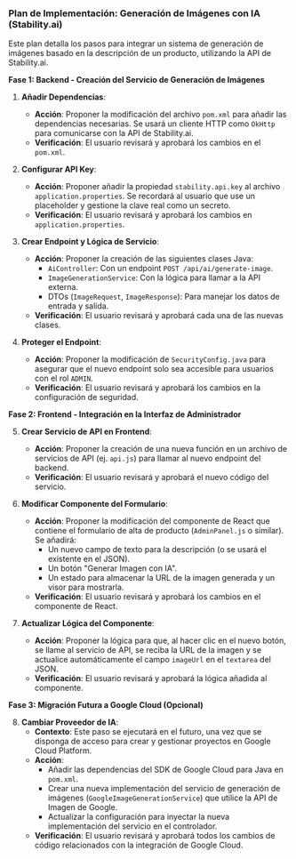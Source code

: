 ### **Plan de Implementación: Generación de Imágenes con IA (Stability.ai)**

Este plan detalla los pasos para integrar un sistema de generación de imágenes basado en la descripción de un producto, utilizando la API de Stability.ai.

**Fase 1: Backend - Creación del Servicio de Generación de Imágenes**

1.  **Añadir Dependencias**:
    *   **Acción**: Proponer la modificación del archivo `pom.xml` para añadir las dependencias necesarias. Se usará un cliente HTTP como `OkHttp` para comunicarse con la API de Stability.ai.
    *   **Verificación**: El usuario revisará y aprobará los cambios en el `pom.xml`.

2.  **Configurar API Key**:
    *   **Acción**: Proponer añadir la propiedad `stability.api.key` al archivo `application.properties`. Se recordará al usuario que use un placeholder y gestione la clave real como un secreto.
    *   **Verificación**: El usuario revisará y aprobará los cambios en `application.properties`.

3.  **Crear Endpoint y Lógica de Servicio**:
    *   **Acción**: Proponer la creación de las siguientes clases Java:
        *   `AiController`: Con un endpoint `POST /api/ai/generate-image`.
        *   `ImageGenerationService`: Con la lógica para llamar a la API externa.
        *   DTOs (`ImageRequest`, `ImageResponse`): Para manejar los datos de entrada y salida.
    *   **Verificación**: El usuario revisará y aprobará cada una de las nuevas clases.

4.  **Proteger el Endpoint**:
    *   **Acción**: Proponer la modificación de `SecurityConfig.java` para asegurar que el nuevo endpoint solo sea accesible para usuarios con el rol `ADMIN`.
    *   **Verificación**: El usuario revisará y aprobará los cambios en la configuración de seguridad.

**Fase 2: Frontend - Integración en la Interfaz de Administrador**

5.  **Crear Servicio de API en Frontend**:
    *   **Acción**: Proponer la creación de una nueva función en un archivo de servicios de API (ej. `api.js`) para llamar al nuevo endpoint del backend.
    *   **Verificación**: El usuario revisará y aprobará el nuevo código del servicio.

6.  **Modificar Componente del Formulario**:
    *   **Acción**: Proponer la modificación del componente de React que contiene el formulario de alta de producto (`AdminPanel.js` o similar). Se añadirá:
        *   Un nuevo campo de texto para la descripción (o se usará el existente en el JSON).
        *   Un botón "Generar Imagen con IA".
        *   Un estado para almacenar la URL de la imagen generada y un visor para mostrarla.
    *   **Verificación**: El usuario revisará y aprobará los cambios en el componente de React.

7.  **Actualizar Lógica del Componente**:
    *   **Acción**: Proponer la lógica para que, al hacer clic en el nuevo botón, se llame al servicio de API, se reciba la URL de la imagen y se actualice automáticamente el campo `imageUrl` en el `textarea` del JSON.
    *   **Verificación**: El usuario revisará y aprobará la lógica añadida al componente.

**Fase 3: Migración Futura a Google Cloud (Opcional)**

8.  **Cambiar Proveedor de IA**:
    *   **Contexto**: Este paso se ejecutará en el futuro, una vez que se disponga de acceso para crear y gestionar proyectos en Google Cloud Platform.
    *   **Acción**:
        *   Añadir las dependencias del SDK de Google Cloud para Java en `pom.xml`.
        *   Crear una nueva implementación del servicio de generación de imágenes (`GoogleImageGenerationService`) que utilice la API de Imagen de Google.
        *   Actualizar la configuración para inyectar la nueva implementación del servicio en el controlador.
    *   **Verificación**: El usuario revisará y aprobará todos los cambios de código relacionados con la integración de Google Cloud.
